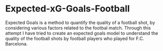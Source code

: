 # Expected-xG-Goals-Football

Expected Goals is a method to quantify the quality of a football shot, by considering various factors related to the footbal match. Through this attempt I have tried to create an expected goals model to understand the quality of the football shots by football players who played for F.C. Barcelona.

